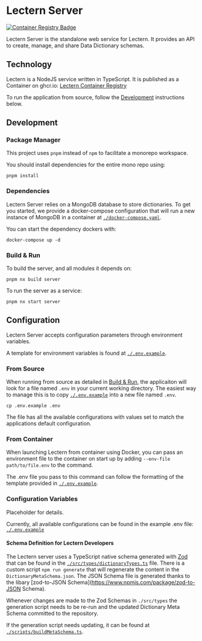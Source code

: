 # Lectern Server

[<img alt="Container Registry Badge" src="https://img.shields.io/badge/GCHR.io-overture--stack%2Flectern-blue?style=for-the-badge&color=blue&cacheSeconds=0" />](https://github.com/overture-stack/lectern/pkgs/container/lectern)



Lectern Server is the standalone web service for Lectern. It provides an API to create, manage, and share Data Dictionary schemas.

## Technology

Lectern is a NodeJS service written in TypeScript. It is published as a Container on ghcr.io: [Lectern Container Registry](https://github.com/overture-stack/lectern/pkgs/container/lectern)

To run the application from source, follow the [Development](#development) instructions below.

## Development
### Package Manager
This project uses `pnpm` instead of `npm` to facilitate a monorepo workspace.

You should install dependencies for the entire mono repo using:

```shell
pnpm install
```
### Dependencies

Lectern Server relies on a MongoDB database to store dictionaries. To get you started, we provide a docker-compose configuration that will run a new instance of MongoDB in a container at [`./docker-compose.yaml`](./docker-compose.yaml).

You can start the dependency dockers with:

```shell
docker-compose up -d
```

### Build & Run

To build the server, and all modules it depends on:

```shell
pnpm nx build server
```

To run the server as a service:

```shell
pnpm nx start server
```

## Configuration

Lectern Server accepts configuration parameters through environment variables.

A template for environment variables is found at [`./.env.example`](./.env.example).

### From Source

When running from source as detailed in [Build & Run](#build--run), the applicaiton will look for a file named `.env` in your current working directory. The easiest way to manage this is to copy [`./.env.example`](./.env.example) into a new file named `.env`.

```shell
cp .env.example .env
```

The file has all the available configurations with values set to match the applications default configuration.

### From Container

When launching Lectern from container using Docker, you can pass an environment file to the container on start up by adding `--env-file path/to/file.env` to the command.

The .env file you pass to this command can follow the formatting of the template provided in [`./.env.example`](./.env.example).


### Configuration Variables

Placeholder for details.

Currently, all available configurations can be found in the example .env file: [`./.env.example`](./.env.example)

#### Schema Definition for Lectern Developers

The Lectern server uses a TypeScript native schema generated with [Zod](https://zod.dev/) that can be found in the [`./src/types/dictionaryTypes.ts`](./src/types/dictionaryTypes.ts) file. There is a custom script `npm run generate` that will regenerate the content in the `DictionaryMetaSchema.json`. The JSON Schema file is generated thanks to the libary [zod-to-JSON Schema](https://www.npmjs.com/package/zod-to-JSON Schema). 

Whenever changes are made to the Zod Schemas in `./src/types` the generation script needs to be re-run and the updated Dictionary Meta Schema committed to the repository.

If the generation script needs updating, it can be found at [`./scripts/buildMetaSchema.ts`](./scripts/buildMetaSchema.ts).
